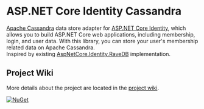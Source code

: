 # ASP.NET Core Identity Cassandra
[Apache Cassandra](https://cassandra.apache.org/) data store adapter for [ASP.NET Core Identity](https://github.com/aspnet/AspNetCore/tree/master/src/Identity), which allows you to build ASP.NET Core web applications, including membership, login, and user data. With this library, you can store your user's membership related data on Apache Cassandra.  
Inspired by existing [AspNetCore.Identity.RaveDB](https://github.com/ElemarJR/AspNetCore.Identity.RavenDB) implementation.

## Project Wiki
More details about the project are located in the [project wiki](https://github.com/lkubis/AspNetCore.Identity.Cassandra/wiki).

[![NuGet](https://img.shields.io/nuget/v/AspNetCore.Identity.Cassandra.svg?style=flat-square&label=nuget)](https://www.nuget.org/packages/AspNetCore.Identity.Cassandra/)
